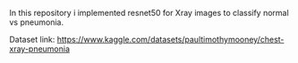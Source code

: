 In this repository i implemented resnet50 for Xray images to classify normal vs pneumonia.

Dataset link:
  https://www.kaggle.com/datasets/paultimothymooney/chest-xray-pneumonia
